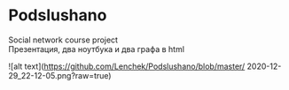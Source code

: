 # Podslushano
Social network course project <br>
Презентация, два ноутбука и два графа в html <br>


![alt text](https://github.com/Lenchek/Podslushano/blob/master/
2020-12-29_22-12-05.png?raw=true)
